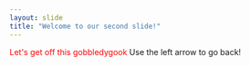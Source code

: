 ```yaml
---
layout: slide
title: "Welcome to our second slide!"
---
```

<font color="red">Let's get off this gobbledygook</font>
Use the left arrow to go back!

